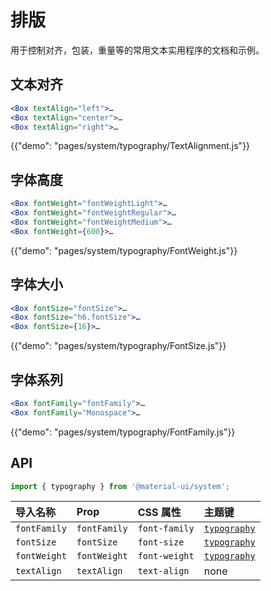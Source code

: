 # 排版

<p class="description">用于控制对齐，包装，重量等的常用文本实用程序的文档和示例。</p>

## 文本对齐

```jsx
<Box textAlign="left">…
<Box textAlign="center">…
<Box textAlign="right">…
```

{{"demo": "pages/system/typography/TextAlignment.js"}}

## 字体高度

```jsx
<Box fontWeight="fontWeightLight">…
<Box fontWeight="fontWeightRegular">…
<Box fontWeight="fontWeightMedium">…
<Box fontWeight={600}>…
```

{{"demo": "pages/system/typography/FontWeight.js"}}

## 字体大小 

```jsx
<Box fontSize="fontSize">…
<Box fontSize="h6.fontSize">…
<Box fontSize={16}>…
```

{{"demo": "pages/system/typography/FontSize.js"}}

## 字体系列

```jsx
<Box fontFamily="fontFamily">…
<Box fontFamily="Monospace">…
```

{{"demo": "pages/system/typography/FontFamily.js"}}

## API

```js
import { typography } from '@material-ui/system';
```

| 导入名称         | Prop         | CSS 属性        | 主题键                                                                    |
|:------------ |:------------ |:------------- |:---------------------------------------------------------------------- |
| `fontFamily` | `fontFamily` | `font-family` | [`typography`](/customization/default-theme/?expend-path=$.typography) |
| `fontSize`   | `fontSize`   | `font-size`   | [`typography`](/customization/default-theme/?expend-path=$.typography) |
| `fontWeight` | `fontWeight` | `font-weight` | [`typography`](/customization/default-theme/?expend-path=$.typography) |
| `textAlign`  | `textAlign`  | `text-align`  | none                                                                   |